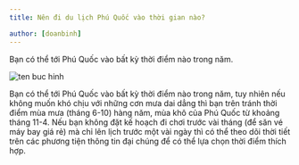 ```yaml
---
title: Nên đi du lịch Phú Quốc vào thời gian nào?

author: [doanbinh]
---
```


Bạn có thể tới Phú Quốc vào bất kỳ thời điểm nào trong năm.

![ten buc hinh](https://vemaybaynamphuong.vn/assets/uploads/2016/11/du-lich-phu-quoc.png "ten buc hinh")

Bạn có thể tới Phú Quốc vào bất kỳ thời điểm nào trong năm, tuy nhiên nếu không muốn khó chịu với những cơn mưa dai dẳng thì bạn trên tránh thời điểm mùa mưa (tháng 6-10) hàng năm, mùa khô của Phú Quốc từ khoảng tháng 11-4. Nếu bạn không đặt kế hoạch đi chơi trước vài tháng (để săn vé máy bay giá rẻ) mà chỉ lên lịch trước một vài ngày thì có thể theo dõi thời tiết trên các phương tiện thông tin đại chúng để có thể lựa chọn thời điểm thích hợp.

